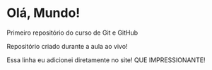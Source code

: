# Olá, Mundo!
Primeiro repositório do curso de Git e GitHub

Repositório criado durante a aula ao vivo!

Essa linha eu adicionei diretamente no site! QUE IMPRESSIONANTE!
